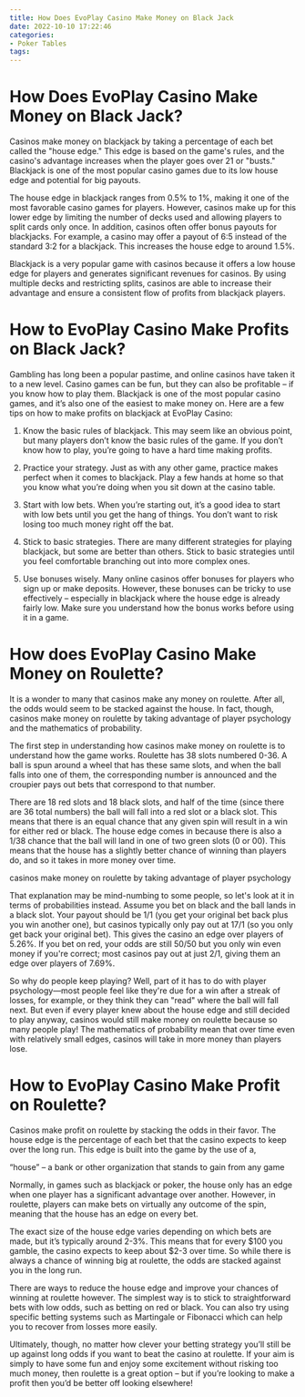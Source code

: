 ```yaml
---
title: How Does EvoPlay Casino Make Money on Black Jack
date: 2022-10-10 17:22:46
categories:
- Poker Tables
tags:
---
```



#  How Does EvoPlay Casino Make Money on Black Jack?

Casinos make money on blackjack by taking a percentage of each bet called the "house edge." This edge is based on the game's rules, and the casino's advantage increases when the player goes over 21 or "busts." Blackjack is one of the most popular casino games due to its low house edge and potential for big payouts.

The house edge in blackjack ranges from 0.5% to 1%, making it one of the most favorable casino games for players. However, casinos make up for this lower edge by limiting the number of decks used and allowing players to split cards only once. In addition, casinos often offer bonus payouts for blackjacks. For example, a casino may offer a payout of 6:5 instead of the standard 3:2 for a blackjack. This increases the house edge to around 1.5%.

Blackjack is a very popular game with casinos because it offers a low house edge for players and generates significant revenues for casinos. By using multiple decks and restricting splits, casinos are able to increase their advantage and ensure a consistent flow of profits from blackjack players.

#  How to EvoPlay Casino Make Profits on Black Jack?

Gambling has long been a popular pastime, and online casinos have taken it to a new level. Casino games can be fun, but they can also be profitable – if you know how to play them. Blackjack is one of the most popular casino games, and it’s also one of the easiest to make money on. Here are a few tips on how to make profits on blackjack at EvoPlay Casino:

1. Know the basic rules of blackjack. This may seem like an obvious point, but many players don’t know the basic rules of the game. If you don’t know how to play, you’re going to have a hard time making profits.

2. Practice your strategy. Just as with any other game, practice makes perfect when it comes to blackjack. Play a few hands at home so that you know what you’re doing when you sit down at the casino table.

3. Start with low bets. When you’re starting out, it’s a good idea to start with low bets until you get the hang of things. You don’t want to risk losing too much money right off the bat.

4. Stick to basic strategies. There are many different strategies for playing blackjack, but some are better than others. Stick to basic strategies until you feel comfortable branching out into more complex ones.

5. Use bonuses wisely. Many online casinos offer bonuses for players who sign up or make deposits. However, these bonuses can be tricky to use effectively – especially in blackjack where the house edge is already fairly low. Make sure you understand how the bonus works before using it in a game.

#  How does EvoPlay Casino Make Money on Roulette?

It is a wonder to many that casinos make any money on roulette. After all, the odds would seem to be stacked against the house. In fact, though, casinos make money on roulette by taking advantage of player psychology and the mathematics of probability.

The first step in understanding how casinos make money on roulette is to understand how the game works. Roulette has 38 slots numbered 0-36. A ball is spun around a wheel that has these same slots, and when the ball falls into one of them, the corresponding number is announced and the croupier pays out bets that correspond to that number.

There are 18 red slots and 18 black slots, and half of the time (since there are 36 total numbers) the ball will fall into a red slot or a black slot. This means that there is an equal chance that any given spin will result in a win for either red or black. The house edge comes in because there is also a 1/38 chance that the ball will land in one of two green slots (0 or 00). This means that the house has a slightly better chance of winning than players do, and so it takes in more money over time.

 casinos make money on roulette by taking advantage of player psychology

That explanation may be mind-numbing to some people, so let's look at it in terms of probabilities instead. Assume you bet on black and the ball lands in a black slot. Your payout should be 1/1 (you get your original bet back plus you win another one), but casinos typically only pay out at 17/1 (so you only get back your original bet). This gives the casino an edge over players of 5.26%. If you bet on red, your odds are still 50/50 but you only win even money if you're correct; most casinos pay out at just 2/1, giving them an edge over players of 7.69%.

So why do people keep playing? Well, part of it has to do with player psychology—most people feel like they're due for a win after a streak of losses, for example, or they think they can "read" where the ball will fall next. But even if every player knew about the house edge and still decided to play anyway, casinos would still make money on roulette because so many people play! The mathematics of probability mean that over time even with relatively small edges, casinos will take in more money than players lose.

#  How to EvoPlay Casino Make Profit on Roulette?

Casinos make profit on roulette by stacking the odds in their favor. The house edge is the percentage of each bet that the casino expects to keep over the long run. This edge is built into the game by the use of a,

“house” – a bank or other organization that stands to gain from any game

Normally, in games such as blackjack or poker, the house only has an edge when one player has a significant advantage over another. However, in roulette, players can make bets on virtually any outcome of the spin, meaning that the house has an edge on every bet.

The exact size of the house edge varies depending on which bets are made, but it’s typically around 2-3%. This means that for every $100 you gamble, the casino expects to keep about $2-3 over time. So while there is always a chance of winning big at roulette, the odds are stacked against you in the long run.

There are ways to reduce the house edge and improve your chances of winning at roulette however. The simplest way is to stick to straightforward bets with low odds, such as betting on red or black. You can also try using specific betting systems such as Martingale or Fibonacci which can help you to recover from losses more easily.

Ultimately, though, no matter how clever your betting strategy you’ll still be up against long odds if you want to beat the casino at roulette. If your aim is simply to have some fun and enjoy some excitement without risking too much money, then roulette is a great option – but if you’re looking to make a profit then you’d be better off looking elsewhere!